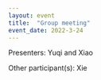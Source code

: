 ```yaml
---
layout: event
title:  "Group meeting"
event_date: 2022-3-24
---
```


Presenters: Yuqi and Xiao

Other participant(s): Xie